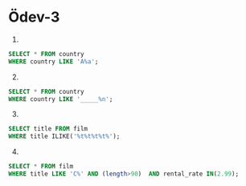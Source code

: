 # Ödev-3
1.
```sql
SELECT * FROM country
WHERE country LIKE 'A%a';
```
2.
```sql 
SELECT * FROM country
WHERE country LIKE '_____%n';
```
3.
```sql
SELECT title FROM film
WHERE title ILIKE('%t%t%t%t%');
```
4.
```sql 
SELECT * FROM film
WHERE title LIKE 'C%' AND (length>90)  AND rental_rate IN(2.99);
```
